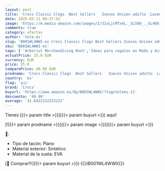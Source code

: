 ```yaml
---
layout: post
title: 'Crocs Classic Clogs  Best Sellers   Zuecos Unisex adulto  Lavender  38/39 EU'
date: 2025-03-11 09:37:52
image: 'https://m.media-amazon.com/images/I/31xLjcMTxhL._SL500_._SL400_.jpg'
comments: true
category: ofertas
author: 'tole.es'
slug: 'B001WL4WWI-es Crocs Classic Clogs Best Sellers Zuecos Unisex adulto...'
sku: 'B001WL4WWI-es'
tags: [ 'Arborist Merchandising Root','Ideas para regalos en Moda y Accesorios','La obsesión de los clientes de este mes Hombre','La obsesión de los clientes de este mes Mujer','Moda','Moda Hombre','Prime Student -10% adicional en una selección de Moda','Self Service','Special Features Stores','Zapatos para hombre','Zapatos: -10% adicional en una selección de Moda','Zuecos y mules para hombre','c8538d25-3af9-48d3-aeff-5f3ce5572a36_0','c8538d25-3af9-48d3-aeff-5f3ce5572a36_301','c8538d25-3af9-48d3-aeff-5f3ce5572a36_4801','c8538d25-3af9-48d3-aeff-5f3ce5572a36_6001','c8538d25-3af9-48d3-aeff-5f3ce5572a36_7601','crocs','zuecos','🇪🇸', ]
actualPrice: 25.0 EUR
currency: EUR
price: 25.0
comparePrice: 49.99 EUR
prodname: 'Crocs Classic Clogs  Best Sellers   Zuecos Unisex adulto  Lavender  38/39 EU'
country: 'es'
flag: '🇪🇸'
brand: 'Crocs'
buyurl: 'https://www.amazon.es/dp/B001WL4WWI/?tag=tolees-21'
descuento: '49.99'
average: '31.6922222222222'
---
```


Tienes [{{< param title >}}]({{< param buyurl >}}) aqui!

[![{{< param prodname >}}]({{< param image >}})]({{< param buyurl >}})

🔎:

- Tipo de tacón: Plano
- Material exterior: Sintético
- Material de la suela: EVA

[🛒 Comprar!!!]({{< param buyurl >}})
{{<world>}}B001WL4WWI{{</world>}}
